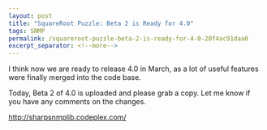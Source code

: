 ```yaml
---
layout: post
title: "SquareRoot Puzzle: Beta 2 is Ready for 4.0"
tags: SNMP
permalink: /squareroot-puzzle-beta-2-is-ready-for-4-0-20f4ac91daa0
excerpt_separator: <!--more-->
---
```

I think now we are ready to release 4.0 in March, as a lot of useful features were finally merged into the code base.

Today, Beta 2 of 4.0 is uploaded and please grab a copy. Let me know if you have any comments on the changes.

http://sharpsnmplib.codeplex.com/
<!--more-->
